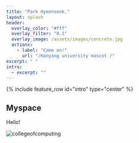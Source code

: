 ```yaml
---
title: "Park Hyeonseok."
layout: splash
header:
  overlay_color: "#fff"
  overlay_filter: "0.1"
  overlay_image: /assets/images/concrete.jpg
  actions:
    - label: "Come on!"
      url: "/Hanyang university mascot /"
excerpt: " "
intro:
  - excerpt: ""
---
```


{% include feature_row id="intro" type="center" %}

## Myspace

Hello!

![collegeofcomputing](/assets/images/collegeofcomputing.jpg)
